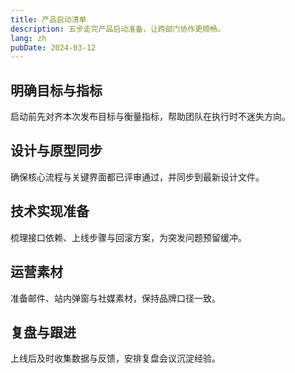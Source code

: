 ```yaml
---
title: 产品启动清单
description: 五步走完产品启动准备，让跨部门协作更顺畅。
lang: zh
pubDate: 2024-03-12
---
```


## 明确目标与指标

启动前先对齐本次发布目标与衡量指标，帮助团队在执行时不迷失方向。

## 设计与原型同步

确保核心流程与关键界面都已评审通过，并同步到最新设计文件。

## 技术实现准备

梳理接口依赖、上线步骤与回滚方案，为突发问题预留缓冲。

## 运营素材

准备邮件、站内弹窗与社媒素材，保持品牌口径一致。

## 复盘与跟进

上线后及时收集数据与反馈，安排复盘会议沉淀经验。
